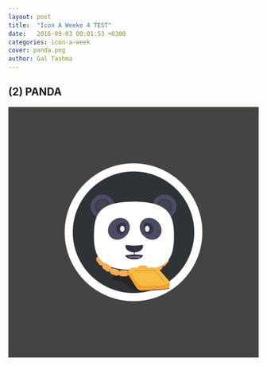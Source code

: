```yaml
---
layout: post
title:  "Icon A Weeke 4 TEST"
date:   2016-09-03 00:01:53 +0300
categories: icon-a-week
cover: panda.png 
author: Gal Tashma
---
```

## (2) PANDA
![](/assets/img/panda.png)

